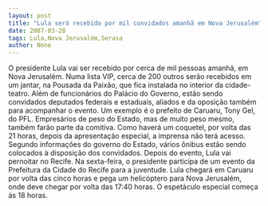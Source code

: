 ```yaml
---
layout: post
title: "Lula será recebido por mil convidados amanhã em Nova Jerusalém"
date: 2007-03-28
tags: Lula,Nova Jerusalém,Serasa
author: None
---
```

O presidente Lula vai ser recebido por cerca de mil pessoas amanhã, em Nova Jerusalém.
Numa lista VIP, cerca de 200 outros serão recebidos em um jantar, na Pousada da Paixão, que fica instalada no interior da cidade-teatro. 
Além de funcionários do Palácio do Governo, estão sendo convidados deputados federais e estaduais, aliados e da oposição também para acompanhar o evento. Um exemplo é o prefeito de Caruaru, Tony Gel, do PFL. Empresários de peso do Estado, mas de muito peso mesmo, também farão parte da comitiva.
Como haverá um coquetel, por volta das 21 horas, depois da apresentação especial, a imprensa não terá acesso.
Segundo informações do governo do Estado, vários ônibus estão sendo colocados à disposição dos convidados.
Depois do evento, Lula vai pernoitar no Recife.
Na sexta-feira, o presidente participa de um evento da Prefeitura da Cidade do Recife para a juventude.
Lula chegará em Caruaru por volta das cinco horas e pega um helicóptero para Nova Jerusalém, onde deve chegar por volta das 17:40 horas. O espetáculo especial começa às 18 horas. 